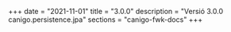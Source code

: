 +++
date        = "2021-11-01"
title       = "3.0.0"
description = "Versió 3.0.0 canigo.persistence.jpa"
sections    = "canigo-fwk-docs"
+++
